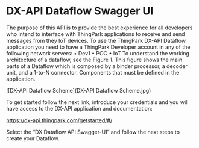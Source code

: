 # DX-API Dataflow Swagger UI

The purpose of this API is to provide the best experience for all developers who intend to interface with ThingPark applications to receive and send messages from they IoT devices.
To use the ThingPark DX-API Dataflow application you need to have a ThingPark Developer account in any of the following network servers:
  •	Dev1
  •	POC
  •	IoT
To understand the working architecture of a dataflow, see the Figure 1. This figure shows the main parts of a Dataflow which is composed by a binder processor, a decoder unit, and a 1-to-N connector. Components that must be defined in the application.

![DX-API Dataflow Scheme](DX-API Dataflow Scheme.jpg)

To get started follow the next link, introduce your credentials and you will have access to the DX-API application and documentation:

https://dx-api.thingpark.com/getstarted/#/

Select the “DX Dataflow API Swagger-UI” and follow the next steps to create your Dataflow.
